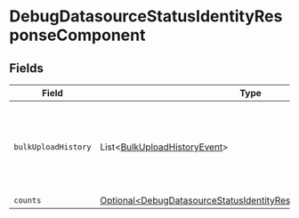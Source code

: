 # DebugDatasourceStatusIdentityResponseComponent


## Fields

| Field                                                                                                                                              | Type                                                                                                                                               | Required                                                                                                                                           | Description                                                                                                                                        |
| -------------------------------------------------------------------------------------------------------------------------------------------------- | -------------------------------------------------------------------------------------------------------------------------------------------------- | -------------------------------------------------------------------------------------------------------------------------------------------------- | -------------------------------------------------------------------------------------------------------------------------------------------------- |
| `bulkUploadHistory`                                                                                                                                | List\<[BulkUploadHistoryEvent](../../models/components/BulkUploadHistoryEvent.md)>                                                                 | :heavy_minus_sign:                                                                                                                                 | Information about active and recent successful uploads for the datasource                                                                          |
| `counts`                                                                                                                                           | [Optional\<DebugDatasourceStatusIdentityResponseComponentCounts>](../../models/components/DebugDatasourceStatusIdentityResponseComponentCounts.md) | :heavy_minus_sign:                                                                                                                                 | N/A                                                                                                                                                |
